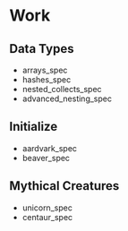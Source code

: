 # Work
## Data Types
- arrays_spec
- hashes_spec
- nested_collects_spec
- advanced_nesting_spec
## Initialize
- aardvark_spec
- beaver_spec
## Mythical Creatures
- unicorn_spec
- centaur_spec

